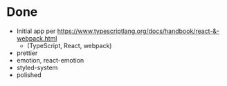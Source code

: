 # Done

* Initial app per https://www.typescriptlang.org/docs/handbook/react-&-webpack.html
  * (TypeScript, React, webpack)
* prettier
* emotion, react-emotion
* styled-system
* polished
